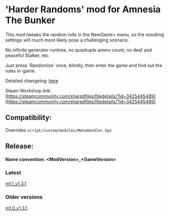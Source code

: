 # 'Harder Randoms' mod for Amnesia The Bunker

This mod tweaks the random rolls in the NewGame+ menu, so the resulting settings will much more likely pose a challenging scenario.

No infinite generator runtime, no quadruple ammo count, no deaf and peaceful Stalker, etc.

Just press 'Randomize' once, blindly, then enter the game and find out the rules in-game.

Detailed changelog: [here](doc/changelog_full.md)

Steam Workshop link: [https://steamcommunity.com/sharedfiles/filedetails/?id=3425445489](https://steamcommunity.com/sharedfiles/filedetails/?id=3425445489)

## Compatibility:
Overrides `script/custom/modules/MenuHandler.hps`

## Release:
#### Name convention: \<ModVersion\>_\<GameVersion\>

### Latest
[m1.1_v1.3.1](https://github.com/pttoth/AmnesiaBunker_HarderRandoms/releases/tag/m1.1_v1.3.1)

### Older versions
[m1.0_v1.3.1](https://github.com/pttoth/AmnesiaBunker_HarderRandoms/releases/tag/m1.0_v1.3.1)

